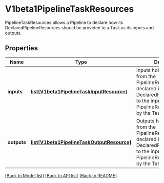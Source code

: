 # V1beta1PipelineTaskResources

PipelineTaskResources allows a Pipeline to declare how its DeclaredPipelineResources should be provided to a Task as its inputs and outputs.
## Properties
Name | Type | Description | Notes
------------ | ------------- | ------------- | -------------
**inputs** | [**list[V1beta1PipelineTaskInputResource]**](V1beta1PipelineTaskInputResource.md) | Inputs holds the mapping from the PipelineResources declared in DeclaredPipelineResources to the input PipelineResources required by the Task. | [optional] 
**outputs** | [**list[V1beta1PipelineTaskOutputResource]**](V1beta1PipelineTaskOutputResource.md) | Outputs holds the mapping from the PipelineResources declared in DeclaredPipelineResources to the input PipelineResources required by the Task. | [optional] 

[[Back to Model list]](../README.md#documentation-for-models) [[Back to API list]](../README.md#documentation-for-api-endpoints) [[Back to README]](../README.md)


